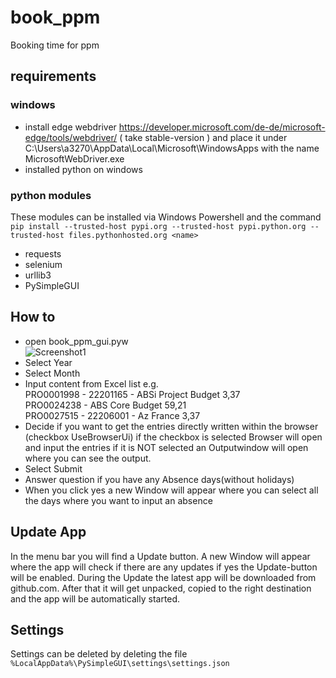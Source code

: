 # book_ppm
Booking time for ppm

## requirements
### windows
- install edge webdriver https://developer.microsoft.com/de-de/microsoft-edge/tools/webdriver/ ( take stable-version ) and place it under C:\Users\a3270\AppData\Local\Microsoft\WindowsApps with the name MicrosoftWebDriver.exe
- installed python on windows
### python modules
These modules can be installed via Windows Powershell and the command `pip install --trusted-host pypi.org --trusted-host pypi.python.org --trusted-host files.pythonhosted.org <name>`
- requests
- selenium
- urllib3
- PySimpleGUI

## How to
- open book_ppm_gui.pyw  
![Screenshot1](https://github.com/x3n0r/book_ppm/assets/33955757/06dbd3c0-6792-45eb-8681-53a0f05abeba)
- Select Year
- Select Month
- Input content from Excel list e.g.  
PRO0001998 - 22201165 - ABSi Project Budget	 3,37   
PRO0024238 - ABS Core Budget	 59,21   
PRO0027515 - 22206001 - Az France	 3,37  
- Decide if you want to get the entries directly written within the browser (checkbox UseBrowserUi)
    if the checkbox is selected Browser will open and input the entries
    if it is NOT selected an Outputwindow will open where you can see the output.
- Select Submit
- Answer question if you have any Absence days(without holidays)
- When you click yes a new Window will appear where you can select all the days where you want to input an absence

## Update App
In the menu bar you will find a Update button. A new Window will appear where the app will check if there are any updates if yes the Update-button will be enabled.
During the Update the latest app will be downloaded from github.com. After that it will get unpacked, copied to the right destination and the app will be automatically started.

## Settings
Settings can be deleted by deleting the file `%LocalAppData%\PySimpleGUI\settings\settings.json`
